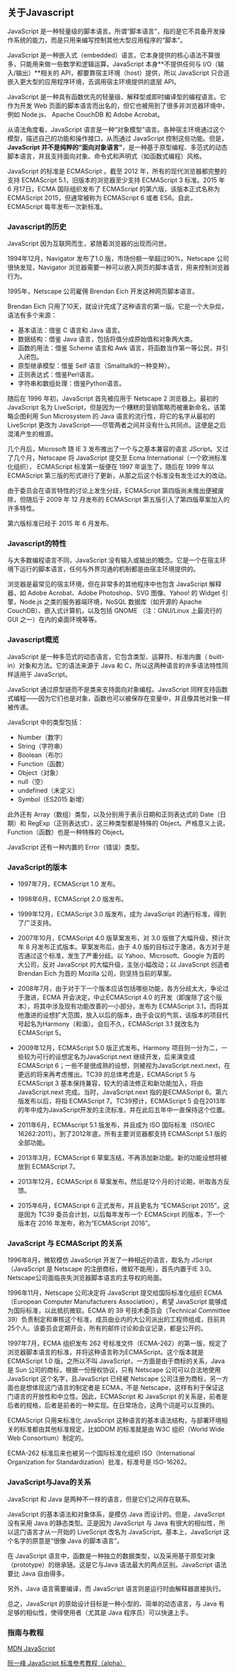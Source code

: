 ## 关于Javascript

JavaScript 是一种轻量级的脚本语言。所谓“脚本语言”，指的是它不具备开发操作系统的能力，而是只用来编写控制其他大型应用程序的“脚本”。

JavaScript 是一种嵌入式（embedded）语言。它本身提供的核心语法不算很多，只能用来做一些数学和逻辑运算。JavaScript 本身**不提供任何与 I/O（输入/输出）**相关的 API，都要靠宿主环境（host）提供，所以 JavaScript 只合适嵌入更大型的应用程序环境，去调用宿主环境提供的底层 API。

JavaScript 是一种具有函数优先的轻量级、解释型或即时编译型的编程语言。它作为开发 Web 页面的脚本语言而出名的，但它也被用到了很多非浏览器环境中，例如 Node.js、 Apache CouchDB 和 Adobe Acrobat。

从语法角度看，JavaScript 语言是一种“对象模型”语言。各种宿主环境通过这个模型，描述自己的功能和操作接口，从而通过  JavaScript 控制这些功能。但是，**JavaScript 并不是纯粹的“面向对象语言”**，是一种基于原型编程、多范式的动态脚本语言，并且支持面向对象、命令式和声明式（如函数式编程）风格。

JavaScript 的标准是 ECMAScript 。截至 2012 年，所有的现代浏览器都完整的支持  ECMAScript 5.1，旧版本的浏览器至少支持 ECMAScript 3 标准。2015 年 6 月17日，ECMA 国际组织发布了 ECMAScript 的第六版，该版本正式名称为 ECMAScript 2015，但通常被称为 ECMAScript 6 或者 ES6。自此，ECMAScript 每年发布一次新标准。

### Javascript的历史

JavaScript 因为互联网而生，紧随着浏览器的出现而问世。

1994年12月，Navigator 发布了1.0 版，市场份额一举超过90%。Netscape 公司很快发现，Navigator 浏览器需要一种可以嵌入网页的脚本语言，用来控制浏览器行为。

1995年，Netscape 公司雇佣 Brendan Eich 开发这种网页脚本语言。

Brendan Eich 只用了10天，就设计完成了这种语言的第一版。它是一个大杂烩，语法有多个来源：

- 基本语法：借鉴 C 语言和 Java 语言。
- 数据结构：借鉴 Java 语言，包括将值分成原始值和对象两大类。
- 函数的用法：借鉴 Scheme 语言和 Awk 语言，将函数当作第一等公民，并引入闭包。
- 原型继承模型：借鉴 Self 语言（Smalltalk的一种变种）。
- 正则表达式：借鉴Perl语言。
- 字符串和数组处理：借鉴Python语言。

随后在 1996 年初，JavaScript 首先被应用于 Netscape 2 浏览器上。最初的 JavaScript 名为 LiveScript，但是因为一个糟糕的营销策略而被重新命名，该策略企图利用 Sun Microsystem 的 Java 语言的流行性，将它的名字从最初的 LiveScript 更改为 JavaScript——尽管两者之间并没有什么共同点。这便是之后混淆产生的根源。

几个月后，Microsoft 随 IE 3 发布推出了一个与之基本兼容的语言 JScript。又过了几个月，Netscape 将 JavaScript 提交至 Ecma International（一个欧洲标准化组织）， ECMAScript 标准第一版便在 1997 年诞生了，随后在 1999 年以 ECMAScript 第三版的形式进行了更新，从那之后这个标准没有发生过大的改动。

由于委员会在语言特性的讨论上发生分歧，ECMAScript 第四版尚未推出便被废除，但随后于 2009 年 12 月发布的 ECMAScript 第五版引入了第四版草案加入的许多特性。

第六版标准已经于 2015 年 6 月发布。

### Javascript的特性

与大多数编程语言不同，JavaScript 没有输入或输出的概念。它是一个在宿主环境下运行的脚本语言，任何与外界沟通的机制都是由宿主环境提供的。

浏览器是最常见的宿主环境，但在非常多的其他程序中也包含 JavaScript 解释器，如 Adobe Acrobat、Adobe Photoshop、SVG 图像、Yahoo! 的 Widget 引擎，Node.js 之类的服务器端环境，NoSQL 数据库（如开源的 Apache CouchDB）、嵌入式计算机，以及包括 GNOME （注：GNU/Linux 上最流行的 GUI 之一）在内的桌面环境等等。

### Javascript概览

JavaScript 是一种多范式的动态语言，它包含类型、运算符、标准内置（ built-in）对象和方法。它的语法来源于 Java 和 C，所以这两种语言的许多语法特性同样适用于 JavaScript。

JavaScript 通过原型链而不是类来支持面向对象编程。JavaScript 同样支持函数式编程——因为它们也是对象，函数也可以被保存在变量中，并且像其他对象一样被传递。

JavaScript 中的类型包括：

* Number（数字）
* String（字符串）
* Boolean（布尔）
* Function（函数）
* Object（对象）
* null（空）
* undefined（未定义）
* Symbol（ES2015 新增）

此外还有 Array（数组）类型，以及分别用于表示日期和正则表达式的 Date（日期）和 RegExp（正则表达式），这三种类型都是特殊的 Object。严格意义上说，Function（函数）也是一种特殊的 Object。

JavaScript 还有一种内置的 Error（错误）类型。

### JavaScript的版本

* 1997年7月，ECMAScript 1.0 发布。

* 1998年6月，ECMAScript 2.0 版发布。

* 1999年12月，ECMAScript 3.0 版发布，成为 JavaScript 的通行标准，得到了广泛支持。

* 2007年10月，ECMAScript 4.0 版草案发布，对 3.0 版做了大幅升级，预计次年 8 月发布正式版本。草案发布后，由于 4.0 版的目标过于激进，各方对于是否通过这个标准，发生了严重分歧。以 Yahoo、Microsoft、Google 为首的大公司，反对 JavaScript 的大幅升级，主张小幅改动；以 JavaScript 创造者 Brendan Eich 为首的 Mozilla 公司，则坚持当前的草案。
* 2008年7月，由于对于下一个版本应该包括哪些功能，各方分歧太大，争论过于激进，ECMA 开会决定，中止ECMAScript 4.0 的开发（即废除了这个版本），将其中涉及现有功能改善的一小部分，发布为 ECMAScript 3.1，而将其他激进的设想扩大范围，放入以后的版本，由于会议的气氛，该版本的项目代号起名为Harmony（和谐）。会后不久，ECMAScript 3.1 就改名为 ECMAScript 5。

* 2009年12月，ECMAScript 5.0 版正式发布。Harmony 项目则一分为二，一些较为可行的设想定名为JavaScript.next 继续开发，后来演变成 ECMAScript 6；一些不是很成熟的设想，则被视为JavaScript.next.next，在更远的将来再考虑推出。TC39 的总体考虑是，ECMAScript 5 与 ECMAScript 3 基本保持兼容，较大的语法修正和新功能加入，将由 JavaScript.next 完成。当时，JavaScript.next 指的是ECMAScript 6。第六版发布以后，将指 ECMAScript 7。TC39预计，ECMAScript 5 会在2013年的年中成为JavaScript开发的主流标准，并在此后五年中一直保持这个位置。
* 2011年6月，ECMAscript 5.1 版发布，并且成为 ISO 国际标准（ISO/IEC 16262:2011）。到了2012年底，所有主要浏览器都支持 ECMAScript 5.1 版的全部功能。
* 2013年3月，ECMAScript 6 草案冻结，不再添加新功能。新的功能设想将被放到 ECMAScript 7。
* 2013年12月，ECMAScript 6 草案发布。然后是12个月的讨论期，听取各方反馈。
* 2015年6月，ECMAScript 6 正式发布，并且更名为 “ECMAScript 2015”。这是因为 TC39 委员会计划，以后每年发布一个 ECMAScirpt 的版本，下一个版本在 2016 年发布，称为“ECMAScript 2016”。

### JavaScript 与 ECMAScript 的关系

1996年8月，微软模仿 JavaScript 开发了一种相近的语言，取名为 JScript（JavaScript 是 Netscape 的注册商标，微软不能用），首先内置于IE 3.0。Netscape公司面临丧失浏览器脚本语言的主导权的局面。

1996年11月，Netscape 公司决定将 JavaScript 提交给国际标准化组织 ECMA（European Computer Manufacturers Association），希望 JavaScript 能够成为国际标准，以此抵抗微软。ECMA 的 39 号技术委员会（Technical Committee 39）负责制定和审核这个标准，成员由业内的大公司派出的工程师组成，目前共25个人。该委员会定期开会，所有的邮件讨论和会议记录，都是公开的。

1997年7月，ECMA 组织发布 262 号标准文件（ECMA-262）的第一版，规定了浏览器脚本语言的标准，并将这种语言称为ECMAScript。这个版本就是 ECMAScript 1.0 版。之所以不叫 JavaScript，一方面是由于商标的关系，Java 是 Sun 公司的商标，根据一份授权协议，只有 Netscape 公司可以合法地使用 JavaScript 这个名字，且JavaScript 已经被 Netscape 公司注册为商标，另一方面也是想体现这门语言的制定者是 ECMA，不是 Netscape，这样有利于保证这门语言的开放性和中立性。因此，ECMAScript 和 JavaScript 的关系是，前者是后者的规格，后者是前者的一种实现。在日常场合，这两个词是可以互换的。

ECMAScript 只用来标准化 JavaScript 这种语言的基本语法结构，与部署环境相关的标准都由其他标准规定，比如DOM 的标准就是由 W3C 组织（World Wide Web Consortium）制定的。

ECMA-262 标准后来也被另一个国际标准化组织 ISO（International Organization for Standardization）批准，标准号是 ISO-16262。

### JavaScript与Java的关系

JavaScript 和 Java 是两种不一样的语言，但是它们之间存在联系。

JavaScript 的基本语法和对象体系，是模仿 Java 而设计的。但是，JavaScript 没有采用 Java 的静态类型。正是因为 JavaScript 与 Java 有很大的相似性，所以这门语言才从一开始的 LiveScript 改名为 JavaScript。基本上，JavaScript 这个名字的原意是“很像 Java 的脚本语言”。

在 JavaScript 语言中，函数是一种独立的数据类型，以及采用基于原型对象（prototype）的继承链。这是它与Java 语法最大的两点区别。JavaScript 语法要比 Java 自由得多。

另外，Java 语言需要编译，而 JavaScript 语言则是运行时由解释器直接执行。

总之，JavaScript 的原始设计目标是一种小型的、简单的动态语言，与 Java 有足够的相似性，使得使用者（尤其是 Java 程序员）可以快速上手。



### 指南与教程

[MDN JavaScript](https://developer.mozilla.org/zh-CN/docs/Web/JavaScript)

[阮一峰 JavaScript 标准参考教程（alpha）](https://javascript.ruanyifeng.com/)
